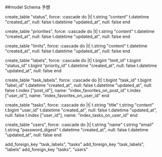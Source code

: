 ##model Schema 予想

  create_table "status", force: :cascade do |t|
    t.string "content"
    t.datetime "created_at", null: false
    t.datetime "updated_at", null: false
  end

  create_table "priorities", force: :cascade do |t|
    t.string "content"
    t.datetime "created_at", null: false
    t.datetime "updated_at", null: false
  end

  create_table "limits", force: :cascade do |t|
    t.string "content"
    t.datetime "created_at", null: false
    t.datetime "updated_at", null: false
  end

  create_table "labels", force: :cascade do |t|
    t.bigint "limit_id"
    t.bigint "status_id"
    t.bigint "priority_id"
    t.datetime "created_at", null: false
    t.datetime "updated_at", null: false
  end

  create_table "task_labels", force: :cascade do |t|
    t.bigint "task_id"
    t.bigint "label_id"
    t.datetime "created_at", null: false
    t.datetime "updated_at", null: false
    t.index ["post_id"], name: "index_favorites_on_post_id"
    t.index ["user_id"], name: "index_favorites_on_user_id"
  end

  create_table "tasks", force: :cascade do |t|
    t.string "title"
    t.string "content"
    t.bigint "user_id"
    t.datetime "created_at", null: false
    t.datetime "updated_at", null: false
    t.index ["user_id"], name: "index_tasks_on_user_id"
  end

  create_table "users", force: :cascade do |t|
    t.string "name"
    t.string "email"
    t.string "password_digest"
    t.datetime "created_at", null: false
    t.datetime "updated_at", null: false
  end

  add_foreign_key "task_labels", "tasks"
  add_foreign_key "task_labels", "labels"
  add_foreign_key "tasks", "users"
